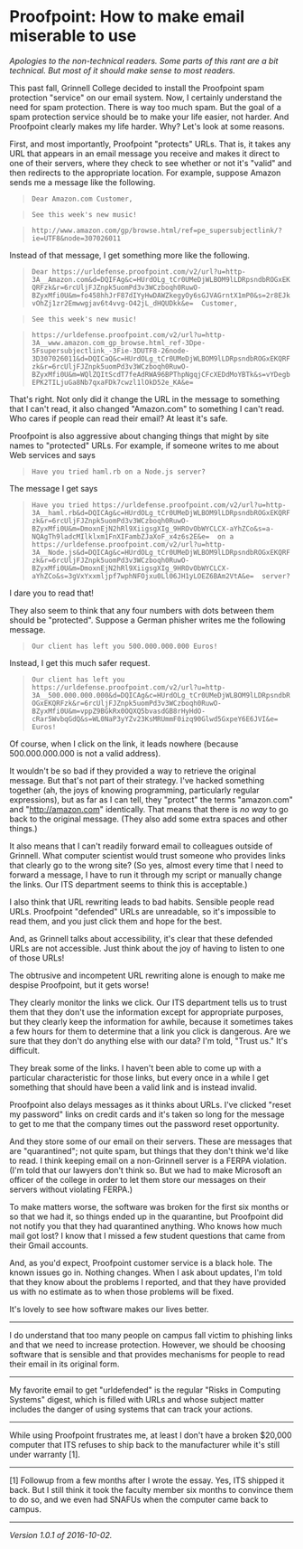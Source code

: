 Proofpoint: How to make email miserable to use
==============================================

*Apologies to the non-technical readers.  Some parts of this rant are
a bit technical.  But most of it should make sense to most readers.*

This past fall, Grinnell College decided to install the Proofpoint
spam protection "service" on our email system.  Now, I certainly
understand the need for spam protection.  There is way too much spam.
But the goal of a spam protection service should be to make your life
easier, not harder.  And Proofpoint clearly makes my life harder.  Why?
Let's look at some reasons.

First, and most importantly, Proofpoint "protects" URLs.  That is,
it takes any URL that appears in an email message you receive and
makes it direct to one of their servers, where they check to see
whether or not it's "valid" and then redirects to the appropriate
location.  For example, suppose Amazon sends me a message like the
following.

> `Dear Amazon.com Customer,`

> `See this week's new music!`

> `http://www.amazon.com/gp/browse.html/ref=pe_supersubjectlink/?ie=UTF8&node=307026011`

Instead of that message, I get something more like the following.

> `Dear https://urldefense.proofpoint.com/v2/url?u=http-3A__Amazon.com&d=DQIFAg&c=HUrdOLg_tCr0UMeDjWLBOM9lLDRpsndbROGxEKQRFzk&r=6rcUljFJZnpk5uomPd3v3WCzboqh0RuwO-BZyxMfi0U&m=fo458hhJrF87dIYyHwDAWZkegyOy6sGJVAGrntX1mP0&s=2r8EJkvOhZj1zr2Emwwgjav6t4vvg-O42jL_dHQUDkk&e=  Customer,`

> `See this week's new music!`

> `https://urldefense.proofpoint.com/v2/url?u=http-3A__www.amazon.com_gp_browse.html_ref-3Dpe-5Fsupersubjectlink_-3Fie-3DUTF8-26node-3D307026011&d=DQICaQ&c=HUrdOLg_tCr0UMeDjWLBOM9lLDRpsndbROGxEKQRFzk&r=6rcUljFJZnpk5uomPd3v3WCzboqh0RuwO-BZyxMfi0U&m=WQlZQItScdT7feAdRWA96BPThpNgqjCFcXEDdMoYBTk&s=vYDegbEPK2TILjuGa8Nb7qxaFDk7cwzl1lOkD52e_KA&e=`

That's right.  Not only did it change the URL in the message to something
that I can't read, it also changed "Amazon.com" to something I can't read.
Who cares if people can read their email?  At least it's safe.

Proofpoint is also aggressive about changing things that might by site
names to "protected" URLs.  For example, if someone writes to me about
Web services and says

> `Have you tried haml.rb on a Node.js server?`

The message I get says

> `Have you tried https://urldefense.proofpoint.com/v2/url?u=http-3A__haml.rb&d=DQICAg&c=HUrdOLg_tCr0UMeDjWLBOM9lLDRpsndbROGxEKQRFzk&r=6rcUljFJZnpk5uomPd3v3WCzboqh0RuwO-BZyxMfi0U&m=DmoxnEjN2hRl9XiigsgXIg_9HROvObWYCLCX-aYhZCo&s=a-NQAgTh9ladcMIlklxm1FnXIFambZJaXoF_x4z6s2E&e=  on a https://urldefense.proofpoint.com/v2/url?u=http-3A__Node.js&d=DQICAg&c=HUrdOLg_tCr0UMeDjWLBOM9lLDRpsndbROGxEKQRFzk&r=6rcUljFJZnpk5uomPd3v3WCzboqh0RuwO-BZyxMfi0U&m=DmoxnEjN2hRl9XiigsgXIg_9HROvObWYCLCX-aYhZCo&s=3gVxYxxmljpf7wphNFOjxu0Ll06JH1yLOEZ6BAm2VtA&e=  server?`

I dare you to read that!

They also seem to think that any four numbers with dots between them
should be "protected".  Suppose a German phisher writes me the following
message.

> `Our client has left you 500.000.000.000 Euros!`

Instead, I get this much safer request.

> `Our client has left you https://urldefense.proofpoint.com/v2/url?u=http-3A__500.000.000.000&d=DQICAg&c=HUrdOLg_tCr0UMeDjWLBOM9lLDRpsndbROGxEKQRFzk&r=6rcUljFJZnpk5uomPd3v3WCzboqh0RuwO-BZyxMfi0U&m=vppZ9BGkRx0OQXQ5bvasdGB8rHyHdO-cRar5WvbqGdQ&s=WL0NaP3yYZv23KsMRUmmF0izq90Glwd5GxpeY6E6JVI&e=  Euros!`

Of course, when I click on the link, it leads nowhere (because 500.000.000.000
is not a valid address).

It wouldn't be so bad if they provided a way to retrieve the original
message.  But that's not part of their strategy.  I've hacked something
together (ah, the joys of knowing programming, particularly regular
expressions), but as far as I can tell, they "protect" the terms
"amazon.com" and "http://amazon.com" identically.  That means that there
is *no way* to go back to the original message.  (They also add some extra
spaces and other things.)

It also means that I can't readily forward email to colleagues outside
of Grinnell.  What computer scientist would trust someone who provides
links that clearly go to the wrong site?  (So yes, almost every time that 
I need to forward a message, I have to run it through my script or manually
change the links.  Our ITS department seems to think this is acceptable.)

I also think that URL rewriting leads to bad habits.  Sensible people read
URLs.  Proofpoint "defended" URLs are unreadable, so it's impossible to read
them, and you just click them and hope for the best.

And, as Grinnell talks about accessibility, it's clear that these defended
URLs are not accessible.  Just think about the joy of having to listen to
one of those URLs!

The obtrusive and incompetent URL rewriting alone is enough to make me 
despise Proofpoint, but it gets worse!  

They clearly monitor the links we click.  Our ITS department tells us to
trust them that they don't use the information except for appropriate
purposes, but they clearly keep the information for awhile, because it
sometimes takes a few hours for them to determine that a link you click
is dangerous.  Are we sure that they don't do anything else with our data?
I'm told, "Trust us."  It's difficult.

They break some of the links.  I haven't been able to come up with a
particular characteristic for those links, but every once in a while
I get something that should have been a valid link and is instead
invalid.

Proofpoint also delays messages as it thinks about URLs.  I've clicked
"reset my password" links on credit cards and it's taken so long for the
message to get to me that the company times out the password reset opportunity.

And they store some of our email on their servers.  These are messages
that are "quarantined"; not quite spam, but things that they don't think
we'd like to read.  I think keeping email on a non-Grinnell server is
a FERPA violation.  (I'm told that our lawyers don't think so.  But we
had to make Microsoft an officer of the college in order to let them
store our messages on their servers without violating FERPA.)

To make matters worse, the software was broken for the first six months
or so that we had it, so things ended up in the quarantine, but Proofpoint
did not notify you that they had quarantined anything.  Who knows how much
mail got lost?  I know that I missed a few student questions that came
from their Gmail accounts.

And, as you'd expect, Proofpoint customer service is a black hole.  The
known issues go in.  Nothing changes.  When I ask about updates, I'm told
that they know about the problems I reported, and that they have provided
us with no estimate as to when those problems will be fixed.

It's lovely to see how software makes our lives better.

---

I do understand that too many people on campus fall victim to
phishing links and that we need to increase protection.  However, we
should be choosing software that is sensible and that provides
mechanisms for people to read their email in its original form.

---

My favorite email to get "urldefended" is the regular "Risks in
Computing Systems" digest, which is filled with URLs and whose subject
matter includes the danger of using systems that can track your actions.

---

While using Proofpoint frustrates me, at least I don't have a
broken $20,000 computer that ITS refuses to ship back to the manufacturer
while it's still under warranty [1].

---

[1] Followup from a few months after I wrote the essay.  Yes, ITS
shipped it back.  But I still think it took the faculty member 
six months to convince them to do so, and we even had SNAFUs when
the computer came back to campus.

---

*Version 1.0.1 of 2016-10-02.*
